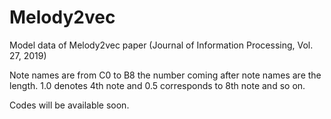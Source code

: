 # Melody2vec
Model data of Melody2vec paper (Journal of Information Processing, Vol. 27, 2019)


Note names are from C0 to B8
the number coming after note names are the length.
1.0 denotes 4th note and 0.5 corresponds to 8th note and so on.


Codes will be available soon.
